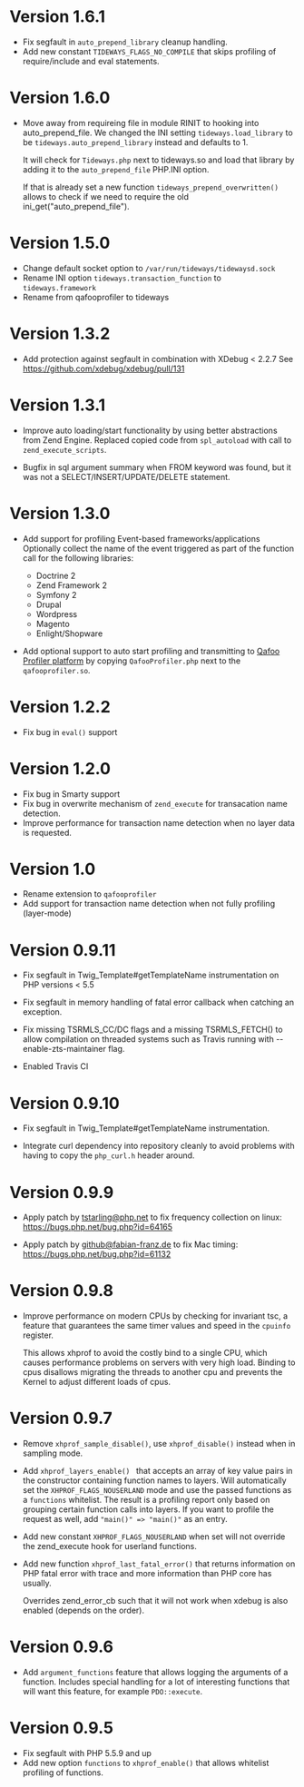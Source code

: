 # Version 1.6.1

- Fix segfault in `auto_prepend_library` cleanup handling.
- Add new constant `TIDEWAYS_FLAGS_NO_COMPILE` that skips
  profiling of require/include and eval statements.

# Version 1.6.0

- Move away from requireing file in module RINIT to hooking into
  auto_prepend_file. We changed the INI setting `tideways.load_library`
  to be `tideways.auto_prepend_library` instead and defaults to 1.

  It will check for `Tideways.php` next to tideways.so and load that
  library by adding it to the `auto_prepend_file` PHP.INI option.

  If that is already set a new function `tideways_prepend_overwritten()`
  allows to check if we need to require the old ini_get("auto_prepend_file").

# Version 1.5.0

- Change default socket option to `/var/run/tideways/tidewaysd.sock`
- Rename INI option `tideways.transaction_function` to `tideways.framework`
- Rename from qafooprofiler to tideways

# Version 1.3.2

- Add protection against segfault in combination with XDebug < 2.2.7
  See https://github.com/xdebug/xdebug/pull/131

# Version 1.3.1

- Improve auto loading/start functionality by using better
  abstractions from Zend Engine. Replaced copied code from `spl_autoload`
  with call to `zend_execute_scripts`.

- Bugfix in sql argument summary when FROM keyword was found, but
  it was not a SELECT/INSERT/UPDATE/DELETE statement.

# Version 1.3.0

- Add support for profiling Event-based frameworks/applications
  Optionally collect the name of the event triggered as part
  of the function call for the following libraries:

    - Doctrine 2
    - Zend Framework 2
    - Symfony 2
    - Drupal
    - Wordpress
    - Magento
    - Enlight/Shopware

- Add optional support to auto start profiling and transmitting
  to [Qafoo Profiler platform](https://qafoolabs.com) by copying
  `QafooProfiler.php` next to the `qafooprofiler.so`.

# Version 1.2.2

- Fix bug in `eval()` support

# Version 1.2.0

- Fix bug in Smarty support
- Fix bug in overwrite mechanism of `zend_execute` for transacation name detection.
- Improve performance for transaction name detection when no layer data is requested.

# Version 1.0

- Rename extension to `qafooprofiler`
- Add support for transaction name detection when not fully profiling (layer-mode)

# Version 0.9.11

- Fix segfault in Twig_Template#getTemplateName instrumentation
  on PHP versions < 5.5

- Fix segfault in memory handling of fatal error callback when catching
  an exception.

- Fix missing TSRMLS_CC/DC flags and a missing TSRMLS_FETCH() to
  allow compilation on threaded systems such as Travis running
  with --enable-zts-maintainer flag.

- Enabled Travis CI

# Version 0.9.10

- Fix segfault in Twig_Template#getTemplateName instrumentation.

- Integrate curl dependency into repository cleanly to avoid
  problems with having to copy the `php_curl.h` header around.

# Version 0.9.9

- Apply patch by tstarling@php.net to fix frequency collection on linux:
    https://bugs.php.net/bug.php?id=64165

- Apply patch by github@fabian-franz.de to fix Mac timing:
    https://bugs.php.net/bug.php?id=61132

# Version 0.9.8

- Improve performance on modern CPUs by checking for invariant tsc,
  a feature that guarantees the same timer values and speed in the
  `cpuinfo` register.

  This allows xhprof to avoid the costly bind to a single CPU, which
  causes performance problems on servers with very high load. Binding
  to cpus disallows migrating the threads to another cpu and prevents
  the Kernel to adjust different loads of cpus.

# Version 0.9.7

- Remove `xhprof_sample_disable()`, use `xhprof_disable()` instead when in
  sampling mode.

- Add `xhprof_layers_enable() ` that accepts an array of key value pairs in the
  constructor containing function names to layers. Will automatically set the
  `XHPROF_FLAGS_NOUSERLAND` mode and use the passed functions as a `functions`
  whitelist. The result is a profiling report only based on grouping certain
  function calls into layers.  If you want to profile the request as well, add
  `"main()" => "main()"` as an entry.

- Add new constant `XHPROF_FLAGS_NOUSERLAND` when set will not override
  the zend_execute hook for userland functions.

- Add new function `xhprof_last_fatal_error()` that returns information
  on PHP fatal error with trace and more information than PHP core has usually.

  Overrides zend_error_cb such that it will not work when xdebug is also enabled
  (depends on the order).

# Version 0.9.6

- Add `argument_functions` feature that allows logging the arguments of a function.
  Includes special handling for a lot of interesting functions that will want this
  feature, for example `PDO::execute`.

# Version 0.9.5

- Fix segfault with PHP 5.5.9 and up
- Add new option `functions` to `xhprof_enable()` that allows whitelist profiling of functions.
